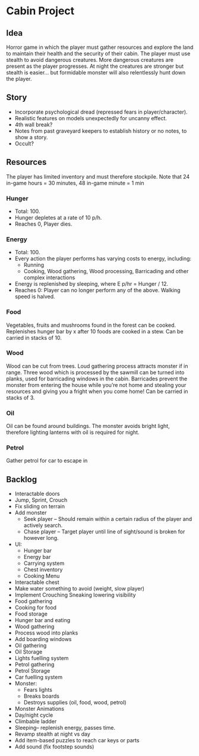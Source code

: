 # Cabin Project


## Idea
Horror game in which the player must gather resources and explore the land to maintain their health and the security of their cabin. The player must use stealth to avoid dangerous creatures. More dangerous creatures are present as the player progresses. At night the creatures are stronger but stealth is easier... but formidable monster will also relentlessly hunt down the player.


## Story
* Incorporate psychological dread (repressed fears in player/character). 
* Realistic features on models unexpectedly for uncanny effect. 
* 4th wall break?
* Notes from past graveyard keepers to establish history or no notes, to show a story. 
* Occult?

## Resources
The player has limited inventory and must therefore stockpile. Note that 24 in-game hours = 30 minutes, 48 in-game minute = 1 min

### Hunger	
- Total: 100.
- Hunger depletes at a rate of 10 p/h.
- Reaches 0, Player dies. 

### Energy	
- Total: 100.
- Every action the player performs has varying costs to energy, including:
	-	Running
	-	Cooking, Wood gathering, Wood processing, Barricading and other complex interactions
- Energy is replenished by sleeping, where E p/hr = Hunger / 12.
- Reaches 0: Player can no longer perform any of the above. Walking speed is halved.

### Food	
Vegetables, fruits and mushrooms found in the forest can be cooked. 
Replenishes hunger bar by x after 10 foods are cooked in a stew. 
Can be carried in stacks of 10.

### Wood	
Wood can be cut from trees.
Loud gathering process attracts monster if in range.
Three wood which is processed by the sawmill can be turned into planks, used for barricading windows in the cabin. 
Barricades prevent the monster from entering the house while you’re not home and stealing your resources and giving you a fright when you come home!
Can be carried in stacks of 3.

### Oil 	
Oil can be found around buildings.
The monster avoids bright light, therefore lighting lanterns with oil is required for night. 

### Petrol	
Gather petrol for car to escape in


## Backlog
- Interactable doors
- Jump, Sprint, Crouch
- Fix sliding on terrain 
- Add monster
	- Seek player – Should remain within a certain radius of the player and actively search.
	- Chase player – Target player until line of sight/sound is broken for however long.
-	UI:
	- Hunger bar
	- Energy bar
	- Carrying system
	- Chest inventory
	- Cooking Menu
- Interactable chest
- Make water something to avoid (weight, slow player)
- Implement Crouching
Sneaking lowering visibility
- Food gathering 
- Cooking for food
- Food storage
- Hunger bar and eating
- Wood gathering 
- Process wood into planks
- Add boarding windows
- Oil gathering
- Oil Storage
- Lights fuelling system
- Petrol gathering
- Petrol Storage
- Car fuelling system
- Monster:
	- Fears lights
	- Breaks boards
	- Destroys supplies (oil, food, wood, petrol)
- Monster Animations
- Day/night cycle 
- Climbable ladder 
- Sleeping– replenish energy, passes time.
- Revamp stealth at night vs day
- Add item-based puzzles to reach car keys or parts
- Add sound (fix footstep sounds)
